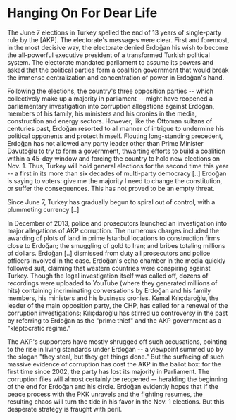 # Hanging On For Dear Life

The June 7 elections in Turkey spelled the end of 13 years of single-party rule by the [AKP]. The electorate's messages were clear. First and foremost, in the most decisive way, the electorate denied Erdoğan his wish to become the all-powerful executive president of a transformed Turkish political system. The electorate mandated parliament to assume its powers and asked that the political parties form a coalition government that would break the immense centralization and concentration of power in Erdoğan's hand.

Following the elections, the country's three opposition parties -- which collectively make up a majority in parliament -- might have reopened a parliamentary investigation into corruption allegations against Erdoğan, members of his family, his ministers and his cronies in the media, construction and energy sectors. However, like the Ottoman sultans of centuries past, Erdoğan resorted to all manner of intrigue to undermine his political opponents and protect himself. Flouting long-standing precedent, Erdoğan has not allowed any party leader other than Prime Minister Davutoğlu to try to form a government, thwarting efforts to build a coalition within a 45-day window and forcing the country to hold new elections on Nov. 1. Thus, Turkey will hold general elections for the second time this year -- a first in its more than six decades of multi-party democracy [..] Erdoğan is saying to voters: give me the majority I need to change the constitution, or suffer the consequences. This has not proved to be an empty threat.

Since June 7, Turkey has gradually begun to spiral out of control, with a plummeting currency [..]

In December of 2013, police and prosecutors launched an investigation into major allegations of AKP corruption. The numerous charges included the awarding of plots of land in prime Istanbul locations to construction firms close to Erdoğan; the smuggling of gold to Iran; and bribes totaling millions of dollars. Erdoğan [..] dismissed from duty all prosecutors and police officers involved in the case. Erdoğan's echo chamber in the media quickly followed suit, claiming that western countries were conspiring against Turkey. Though the legal investigation itself was called off, dozens of recordings were uploaded to YouTube (where they generated millions of hits) containing incriminating conversations by Erdoğan and his family members, his ministers and his business cronies. Kemal Kılıçdaroğlu, the leader of the main opposition party, the CHP, has called for a renewal of the corruption investigations; Kılıçdaroğlu has stirred up controversy in the past by referring to Erdoğan as the "prime thief" and the AKP government as a "kleptocratic regime."

The AKP's supporters have mostly shrugged off such accusations, pointing to the rise in living standards under Erdoğan -- a viewpoint summed up by the slogan "they steal, but they get things done." But the surfacing of such massive evidence of corruption has cost the AKP in the ballot box: for the first time since 2002, the party has lost its majority in Parliament. The corruption files will almost certainly be reopened -- heralding the beginning of the end for Erdoğan and his circle. Erdoğan evidently hopes that if the peace process with the PKK unravels and the fighting resumes, the resulting chaos will turn the tide in his favor in the Nov. 1 elections. But this desperate strategy is fraught with peril.







